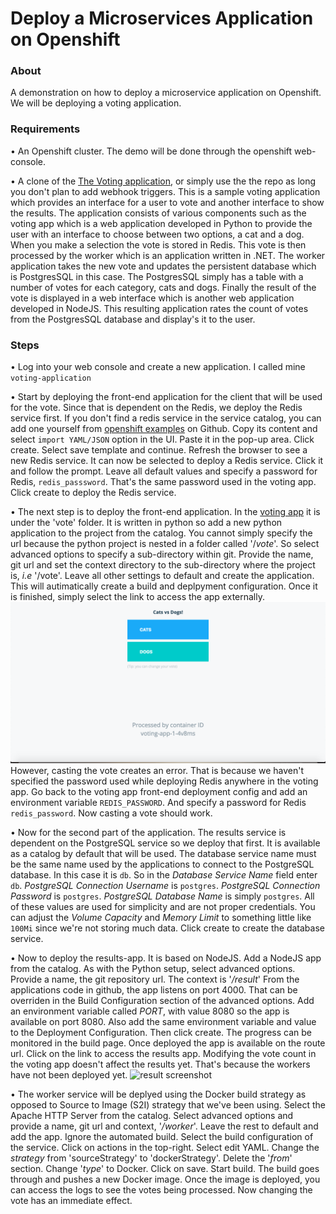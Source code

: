 # Deploy a Microservices Application on Openshift

### About
A demonstration on how to deploy a microservice application on Openshift. We will be deploying a voting application.

### Requirements
• An Openshift cluster. The demo will be done through the openshift web-console.

• A clone of the [The Voting application](https://github.com/richardgreg/example-voting-application), or simply use the the repo as long you don't plan to add webhook triggers. This is a sample voting application which provides an interface for a user to vote and another interface to show the results. The application consists of various components such as the voting app which is a web application developed in Python to provide the user with an interface to choose between two options, a cat and a dog. When you make a selection the vote is stored in Redis. This vote is then processed by the worker which is an application written in .NET. The worker application takes the new vote and updates the persistent database which is PostgresSQL in this case. The PostgresSQL simply has a table with a number of votes for each category, cats and dogs. Finally the result of the vote is displayed in a web interface which is another web application developed in NodeJS. This resulting application rates the count of votes from the PostgresSQL database and display's it to the user.

### Steps
• Log into your web console and create a new application. I called mine `voting-application`

• Start by deploying the front-end application for the client that will be used for the vote. Since that is dependent on the Redis, we deploy the Redis service first. If you don't find a redis service in the service catalog, you can add one yourself from [openshift examples](https://github.com/openshift/origin/blob/master/examples/db-templates/redis-ephemeral-template.json) on Github. Copy its content and select `import YAML/JSON` option in the UI. Paste it in the pop-up area. Click create. Select save template and continue. Refresh the browser to see a new Redis service. It can now be selected to deploy a Redis service. Click it and follow the prompt. Leave all default values and specify a password for Redis, `redis_passsword`. That's the same password used in the voting app. Click create to deploy the Redis service.

• The next step is to deploy the front-end application. In the [voting app](https://github.com/richardgreg/example-voting-application) it is under the 'vote' folder. It is written in python so add a new python application to the project from the catalog. You cannot simply specify the url because the python project is nested in a folder called '/_vote_'. So select advanced options to specify a sub-directory within git. Provide the name, git url and set the context directory to the sub-directory where the project is, _i.e_ '/vote'. Leave all other settings to default and create the application. This will autimatically create a build and deplpyment configuration. Once it is finished, simply select the link to access the app externally.
![vote screenshot](./assets/vote.png)
However, casting the vote creates an error. That is because we haven't specified the password used while deploying Redis anywhere in the voting app. Go back to the voting app front-end deployment config and add an environment variable `REDIS_PASSWORD`. And specify a password for Redis `redis_password`. Now casting a vote should work.

• Now for the second part of the application. The results service is dependent on the PostgreSQL service so we deploy that first. It is available as a catalog by default that will be used. The database service name must be the same name used by the applications to connect to the PostgreSQL database. In this case it is `db`. So in the _Database Service Name_ field enter `db`. _PostgreSQL Connection Username_ is `postgres`. _PostgreSQL Connection Password_ is `postgres`. _PostgreSQL Database Name_ is simply `postgres`. All of these values are used for simplicity and are not proper credentials. You can adjust the _Volume Capacity_ and _Memory Limit_ to something little like `100Mi` since we're not storing much data. Click create to create the database service.

• Now to deploy the results-app. It is based on NodeJS. Add a NodeJS app from the catalog. As with the Python setup, select advanced options. Provide a name, the git repository url. The context is '_/result_' From the applications code in github, the app listens on port 4000. That can be overriden in the Build Configuration section of the advanced options. Add an environment variable called _PORT_, with value 8080 so the app is available on port 8080. Also add the same environment variable and value to the Deployment Configuration. Then click create. The progress can be monitored in the build page. Once deployed the app is available on the route url. Click on the link to access the results app. Modifying the vote count in the voting app doesn't affect the results yet. That's because the workers have not been deployed yet.
![result screenshot](./result/vote.png)

• The worker service will be deplyed using the Docker build strategy as opposed to Source to Image (S2I) strategy that we've been using. Select the Apache HTTP Server from the catalog. Select advanced options and provide a name, git url and context, '_/worker_'. Leave the rest to default and add the app. Ignore the automated build. Select the build configuration of the service. Click on actions in the top-right. Select edit YAML. Change the _strategy_ from 'sourceStrategy' to 'dockerStrategy'. Delete the '_from_' section. Change '_type_' to Docker. Click on save. Start build. The build goes through and pushes a new Docker image. Once the image is deployed, you can access the logs to see the votes being processed. Now changing the vote has an immediate effect.
